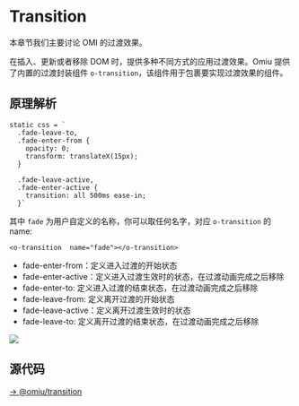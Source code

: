 # Transition

本章节我们主要讨论 OMI 的过渡效果。

在插入、更新或者移除 DOM 时，提供多种不同方式的应用过渡效果。Omiu 提供了内置的过渡封装组件 `o-transition`，该组件用于包裹要实现过渡效果的组件。

## 原理解析

```tsx
static css = `
  .fade-leave-to,
  .fade-enter-from {
    opacity: 0;
    transform: translateX(15px);
  }

  .fade-leave-active,
  .fade-enter-active {
    transition: all 500ms ease-in;
  }`
```

其中 `fade` 为用户自定义的名称，你可以取任何名字，对应 `o-transition` 的 name:

```tsx
<o-transition  name="fade"></o-transition>
```

* fade-enter-from：定义进入过渡的开始状态
* fade-enter-active：定义进入过渡生效时的状态，在过渡动画完成之后移除
* fade-enter-to:  定义进入过渡的结束状态，在过渡动画完成之后移除
* fade-leave-from: 定义离开过渡的开始状态
* fade-leave-active：定义离开过渡生效时的状态
* fade-leave-to:  定义离开过渡的结束状态，在过渡动画完成之后移除

![](https://gtimg.wechatpay.cn/resource/xres/img/202208/2494dd9ecc01582e53a0d22d085fd932_1468x346.png)

## 源代码

[→ @omiu/transition](https://github.com/Tencent/omi/blob/master/components/transition/src/index.tsx)